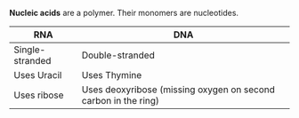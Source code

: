 **Nucleic acids** are a polymer. Their monomers are nucleotides.


| RNA | DNA |
|-----|------|
| Single-stranded | Double-stranded |
| Uses Uracil | Uses Thymine |
| Uses ribose | Uses deoxyribose (missing oxygen on second carbon in the ring)|